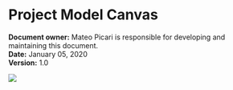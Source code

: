 # Project Model Canvas

**Document owner:** Mateo Picari is responsible for developing and maintaining this document.  
**Date:** January 05, 2020  
**Version:** 1.0

![](images/project_model_canvas.png)
